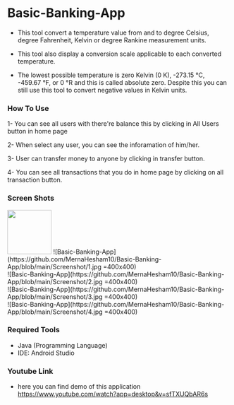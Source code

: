 # Basic-Banking-App
- This tool convert a temperature value from and to degree Celsius, degree Fahrenheit, Kelvin or degree Rankine measurement units.

- This tool also display a conversion scale applicable to each converted temperature.

- The lowest possible temperature is zero Kelvin (0 K), -273.15 °C, -459.67 °F, or 0 °R and this is called absolute zero. Despite this you can still use this tool to convert negative values in Kelvin units.

### How To Use
1- You can see all users with there're balance this by clicking in All Users button in home page

2- When select any user, you can see the inforamation of him/her.

3- User can transfer money to anyone by clicking in transfer button. 

4- You can see all transactions that you do in home page by clicking on all transaction button.

### Screen Shots
<img src="[Basic-Banking-App](https://github.com/MernaHesham10/Basic-Banking-App/blob/main/Screenshot/1.jpg)" width="100" height="100">
![Basic-Banking-App](https://github.com/MernaHesham10/Basic-Banking-App/blob/main/Screenshot/1.jpg =400x400)
<br>
![Basic-Banking-App](https://github.com/MernaHesham10/Basic-Banking-App/blob/main/Screenshot/2.jpg =400x400)
<br>
![Basic-Banking-App](https://github.com/MernaHesham10/Basic-Banking-App/blob/main/Screenshot/3.jpg =400x400)
<br>
![Basic-Banking-App](https://github.com/MernaHesham10/Basic-Banking-App/blob/main/Screenshot/4.jpg =400x400)

### Required Tools
- Java (Programming Language)
- IDE: Android Studio

### Youtube Link
- here you can find demo of this application https://www.youtube.com/watch?app=desktop&v=sfTXUQbAR6s
    

